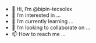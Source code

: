 - 👋 Hi, I’m @bipin-tecsolex
- 👀 I’m interested in ...
- 🌱 I’m currently learning ...
- 💞️ I’m looking to collaborate on ...
- 📫 How to reach me ...

<!---
bipin-tecsolex/bipin-tecsolex is a ✨ special ✨ repository because its `README.md` (this file) appears on your GitHub profile.
You can click the Preview link to take a look at your changes.
--->

